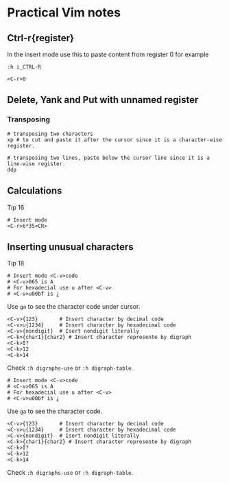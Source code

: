 # Practical Vim notes

## Ctrl-r{register}

In the insert mode use this to paste content from register 0 for example

    :h i_CTRL-R

    <C-r>0

## Delete, Yank and Put with unnamed register
### Transposing

    # transposing two characters
    xp # to cut and paste it after the cursor since it is a character-wise register.

    # transposing two lines, paste below the cursor line since it is a line-wise register.
    ddp

## Calculations 
Tip 16

    # Insert mode 
    <C-r>6*35<CR>

## Inserting unusual characters
Tip 18

    # Insert mode <C-v>code
    # <C-v>065 is A
    # For hexadecial use u after <C-v>
    # <C-v>u00bf is ¿

Use `ga` to see the character code under cursor.

    <C-v>{123}       # Insert character by decimal code
    <C-v>u{1234}     # Insert character by hexadecimal code
    <C-v>{nondigit}  # Isert nondigit literally	
    <C-k>{char1}{char2} # Insert character represente by digraph
    <C-k>I?
    <C-k>12
    <C-k>14

Check `:h digraphs-use` or `:h digraph-table`.

    # Insert mode <C-v>code
    # <C-v>065 is A
    # For hexadecial use u after <C-v>
    # <C-v>u00bf is ¿

Use `ga` to see the character code.

    <C-v>{123}       # Insert character by decimal code
    <C-v>u{1234}     # Insert character by hexadecimal code
    <C-v>{nondigit}  # Isert nondigit literally	
    <C-k>{char1}{char2} # Insert character represente by digraph
    <C-k>I?
    <C-k>12
    <C-k>14

Check `:h digraphs-use` or `:h digraph-table`.


